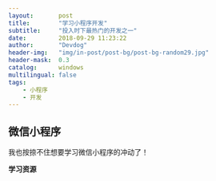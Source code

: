 ```yaml
---
layout:       post
title:        "学习小程序开发"
subtitle:     "投入时下最热门的开发之一"
date:         2018-09-29 11:23:22
author:       "Devdog"
header-img:   "img/in-post/post-bg/post-bg-random29.jpg"
header-mask:  0.3
catalog:      windows
multilingual: false
tags:
    - 小程序
    - 开发
---
```




## 微信小程序 ##



我也按捺不住想要学习微信小程序的冲动了！



**学习资源**

[微信官方开放文档]: https://developers.weixin.qq.com/miniprogram/dev/framework/
[微信小程序设计指南]: https://developers.weixin.qq.com/miniprogram/design/
[微信公众平台]: https://mp.weixin.qq.com/













